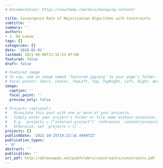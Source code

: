 ```yaml
---
# Documentation: https://wowchemy.com/docs/managing-content/

title: Convergence Rate of Majorization Algorithms with Constraints
subtitle: ''
summary: ''
authors:
- J. De Leeuw
tags: []
categories: []
date: '2018-01-01'
lastmod: 2021-06-06T12:52:53-07:00
featured: false
draft: false

# Featured image
# To use, add an image named `featured.jpg/png` to your page's folder.
# Focal points: Smart, Center, TopLeft, Top, TopRight, Left, Right, BottomLeft, Bottom, BottomRight.
image:
  caption: ''
  focal_point: ''
  preview_only: false

# Projects (optional).
#   Associate this post with one or more of your projects.
#   Simply enter your project's folder or file name without extension.
#   E.g. `projects = ["internal-project"]` references `content/project/deep-learning/index.md`.
#   Otherwise, set `projects = []`.
projects: []
publishDate: '2021-10-25T19:23:16.449972Z'
publication_types:
- '0'
abstract: ''
publication: ''
url_pdf: http://deleeuwpdx.net/pubfolders/constraints/constraints.pdf
---
```

